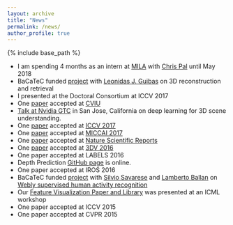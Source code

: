 ```yaml
---
layout: archive
title: "News"
permalink: /news/
author_profile: true
---
```


{% include base_path %}

* I am spending 4 months as an intern at [MILA](https://mila.quebec/en/) with [Chris Pal](https://mila.quebec/en/person/pal-christopher/) until May 2018
* BaCaTeC funded [project](http://www.bacatec.de/de/gefoerderte_projekte.html) with [Leonidas J. Guibas](https://geometry.stanford.edu/member/guibas/) on 3D reconstruction and retrieval
* I presented at the Doctoral Consortium at ICCV 2017
* One [paper](http://www.sciencedirect.com/science/article/pii/S1077314217301406) accepted at [CVIU](https://www.journals.elsevier.com/computer-vision-and-image-understanding/)
* [Talk at Nvidia GTC](https://gputechconf2017.smarteventscloud.com/connect/sessionDetail.ww?SESSION_ID=112885) in San Jose, California on deep learning for 3D scene understanding.
* One [paper](http://campar.in.tum.de/Chair/PublicationDetail?pub=rupprecht2017iccv) accepted at [ICCV 2017](http://iccv2017.thecvf.com//)
* One [paper](http://campar.in.tum.de/Chair/PublicationDetail?pub=rieke2017miccai) accepted at [MICCAI 2017](http://www.miccai2017.org/)
* One [paper](https://www.nature.com/articles/s41598-017-01779-0.epdf) accepted at [Nature Scientific Reports](https://www.nature.com/articles/s41598-017-01779-0.epdf)
* One [paper](http://campar.in.tum.de/Chair/PublicationDetail?pub=laina2016depth) accepted at [3DV 2016](http://3dv.stanford.edu)
* One paper accepted at LABELS 2016
* Depth Prediction [GitHub page](https://github.com/iro-cp/FCRN-DepthPrediction) is online.
* One paper accepted at IROS 2016
* BaCaTeC funded [project](http://www.bacatec.de/de/gefoerderte_projekte.html) with [Silvio Savarese](http://cvgl.stanford.edu/silvio/) and [Lamberto Ballan](http://www.lambertoballan.net/) on [Webly supervised human activity recognition](http://campar.in.tum.de/Students/MaWeblySupHAR)
* Our [Feature Visualization Paper and Library](http://campar.in.tum.de/Chair/FeatVis) was presented at an ICML workshop
* One paper accepted at ICCV 2015
* One paper accepted at CVPR 2015
